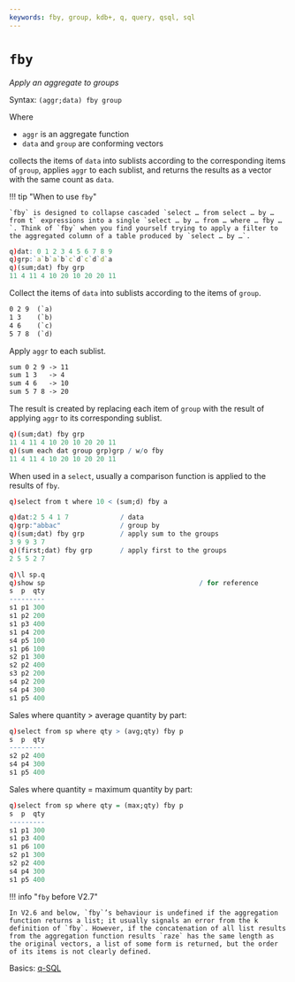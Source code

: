 ```yaml
---
keywords: fby, group, kdb+, q, query, qsql, sql
---
```


# `fby`




_Apply an aggregate to groups_

Syntax: `(aggr;data) fby group`

Where 

-   `aggr` is an aggregate function
-   `data` and `group` are conforming vectors

collects the items of `data` into sublists according to the corresponding items of `group`, applies `aggr` to each sublist, and returns the results as a vector with the same count as `data`.

!!! tip "When to use `fby`"

    `fby` is designed to collapse cascaded `select … from select … by … from t` expressions into a single `select … by … from … where … fby …`. Think of `fby` when you find yourself trying to apply a filter to the aggregated column of a table produced by `select … by …`.

```q
q)dat: 0 1 2 3 4 5 6 7 8 9
q)grp:`a`b`a`b`c`d`c`d`d`a
q)(sum;dat) fby grp
11 4 11 4 10 20 10 20 20 11
```

Collect the items of `data` into sublists according to the items of `group`.

```txt
0 2 9  (`a)
1 3    (`b)
4 6    (`c)
5 7 8  (`d)
```

Apply `aggr` to each sublist.

```txt
sum 0 2 9 -> 11
sum 1 3   -> 4
sum 4 6   -> 10
sum 5 7 8 -> 20
```

The result is created by replacing each item of `group` with the result of applying `aggr` to its corresponding sublist. 

```q
q)(sum;dat) fby grp
11 4 11 4 10 20 10 20 20 11
q)(sum each dat group grp)grp / w/o fby
11 4 11 4 10 20 10 20 20 11
```

When used in a `select`, usually a comparison function is applied to the results of `fby`.

```q
q)select from t where 10 < (sum;d) fby a

q)dat:2 5 4 1 7             / data
q)grp:"abbac"               / group by
q)(sum;dat) fby grp         / apply sum to the groups
3 9 9 3 7
q)(first;dat) fby grp       / apply first to the groups
2 5 5 2 7

q)\l sp.q
q)show sp                                       / for reference
s  p  qty
---------
s1 p1 300
s1 p2 200
s1 p3 400
s1 p4 200
s4 p5 100
s1 p6 100
s2 p1 300
s2 p2 400
s3 p2 200
s4 p2 200
s4 p4 300
s1 p5 400
```

Sales where quantity &gt; average quantity by part:

```q
q)select from sp where qty > (avg;qty) fby p
s  p  qty
---------
s2 p2 400
s4 p4 300
s1 p5 400
```

Sales where quantity = maximum quantity by part:

```q
q)select from sp where qty = (max;qty) fby p
s  p  qty
---------
s1 p1 300
s1 p3 400
s1 p6 100
s2 p1 300
s2 p2 400
s4 p4 300
s1 p5 400
```


!!! info "`fby` before V2.7"

    In V2.6 and below, `fby`’s behaviour is undefined if the aggregation function returns a list; it usually signals an error from the k definition of `fby`. However, if the concatenation of all list results from the aggregation function results `raze` has the same length as the original vectors, a list of some form is returned, but the order of its items is not clearly defined.


<i class="far fa-hand-point-right"></i>
Basics: [q-SQL](../basics/qsql.md)